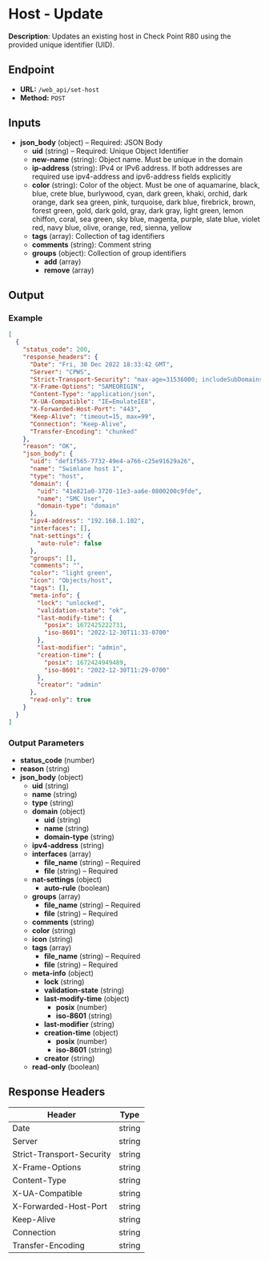 # Host - Update

**Description**: Updates an existing host in Check Point R80 using the provided unique identifier (UID).

## Endpoint

- **URL:** `/web_api/set-host`
- **Method:** `POST`
## Inputs

- **json_body** (object) – Required: JSON Body
  - **uid** (string) – Required: Unique Object Identifier
  - **new-name** (string): Object name. Must be unique in the domain
  - **ip-address** (string): IPv4 or IPv6 address. If both addresses are required use ipv4-address and ipv6-address fields explicitly
  - **color** (string): Color of the object. Must be one of aquamarine, black, blue, crete blue, burlywood, cyan, dark green, khaki, orchid, dark orange, dark sea green, pink, turquoise, dark blue, firebrick, brown, forest green, gold, dark gold, gray, dark gray, light green, lemon chiffon, coral, sea green, sky blue, magenta, purple, slate blue, violet red, navy blue, olive, orange, red, sienna, yellow
  - **tags** (array): Collection of tag identifiers
  - **comments** (string): Comment string
  - **groups** (object): Collection of group identifiers
    - **add** (array)
    - **remove** (array)
## Output

### Example

```json
[
  {
    "status_code": 200,
    "response_headers": {
      "Date": "Fri, 30 Dec 2022 18:33:42 GMT",
      "Server": "CPWS",
      "Strict-Transport-Security": "max-age=31536000; includeSubDomains",
      "X-Frame-Options": "SAMEORIGIN",
      "Content-Type": "application/json",
      "X-UA-Compatible": "IE=EmulateIE8",
      "X-Forwarded-Host-Port": "443",
      "Keep-Alive": "timeout=15, max=99",
      "Connection": "Keep-Alive",
      "Transfer-Encoding": "chunked"
    },
    "reason": "OK",
    "json_body": {
      "uid": "def1f565-7732-49e4-a766-c25e91629a26",
      "name": "Swimlane host 1",
      "type": "host",
      "domain": {
        "uid": "41e821a0-3720-11e3-aa6e-0800200c9fde",
        "name": "SMC User",
        "domain-type": "domain"
      },
      "ipv4-address": "192.168.1.102",
      "interfaces": [],
      "nat-settings": {
        "auto-rule": false
      },
      "groups": [],
      "comments": "",
      "color": "light green",
      "icon": "Objects/host",
      "tags": [],
      "meta-info": {
        "lock": "unlocked",
        "validation-state": "ok",
        "last-modify-time": {
          "posix": 1672425222731,
          "iso-8601": "2022-12-30T11:33-0700"
        },
        "last-modifier": "admin",
        "creation-time": {
          "posix": 1672424949489,
          "iso-8601": "2022-12-30T11:29-0700"
        },
        "creator": "admin"
      },
      "read-only": true
    }
  }
]
```
### Output Parameters

- **status_code** (number)
- **reason** (string)
- **json_body** (object)
  - **uid** (string)
  - **name** (string)
  - **type** (string)
  - **domain** (object)
    - **uid** (string)
    - **name** (string)
    - **domain-type** (string)
  - **ipv4-address** (string)
  - **interfaces** (array)
    - **file_name** (string) – Required
    - **file** (string) – Required
  - **nat-settings** (object)
    - **auto-rule** (boolean)
  - **groups** (array)
    - **file_name** (string) – Required
    - **file** (string) – Required
  - **comments** (string)
  - **color** (string)
  - **icon** (string)
  - **tags** (array)
    - **file_name** (string) – Required
    - **file** (string) – Required
  - **meta-info** (object)
    - **lock** (string)
    - **validation-state** (string)
    - **last-modify-time** (object)
      - **posix** (number)
      - **iso-8601** (string)
    - **last-modifier** (string)
    - **creation-time** (object)
      - **posix** (number)
      - **iso-8601** (string)
    - **creator** (string)
  - **read-only** (boolean)
## Response Headers

| Header | Type |
|--------|------|
| Date | string |
| Server | string |
| Strict-Transport-Security | string |
| X-Frame-Options | string |
| Content-Type | string |
| X-UA-Compatible | string |
| X-Forwarded-Host-Port | string |
| Keep-Alive | string |
| Connection | string |
| Transfer-Encoding | string |